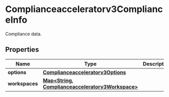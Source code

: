 

# Complianceacceleratorv3ComplianceInfo

Compliance data.

## Properties

| Name | Type | Description | Notes |
|------------ | ------------- | ------------- | -------------|
|**options** | [**Complianceacceleratorv3Options**](Complianceacceleratorv3Options.md) |  |  [optional] |
|**workspaces** | [**Map&lt;String, Complianceacceleratorv3Workspace&gt;**](Complianceacceleratorv3Workspace.md) |  |  [optional] |



